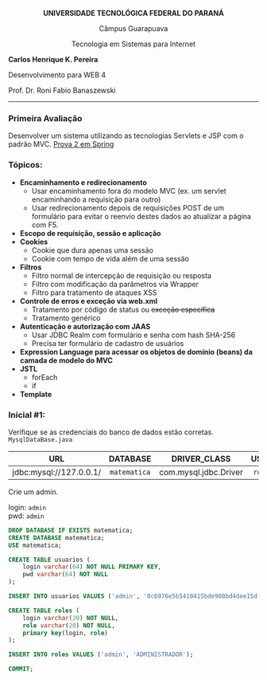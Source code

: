 <p align="center"><strong>UNIVERSIDADE TECNOLÓGICA FEDERAL DO PARANÁ</strong></p>
<p align="center">Câmpus Guarapuava</p>
<p align="center">Tecnologia em Sistemas para Internet</p>

<strong>Carlos Henrique K. Pereira</strong>

Desenvolvimento para WEB 4

Prof. Dr. Roni Fabio Banaszewski

***

### **Primeira Avaliação**
Desenvolver um sistema utilizando as tecnologias Servlets e JSP com o padrão MVC. [Prova 2 em Spring](https://github.com/carloskotacho/mathematics-spring)

### Tópicos:

* **Encaminhamento e redirecionamento**
    * Usar encaminhamento fora do modelo MVC (ex. um servlet encaminhando a requisição para outro)
    * Usar redirecionamento depois de requisições POST de um formulário para evitar o reenvio destes dados ao atualizar a página com F5. 
* **Escopo de requisição, sessão e aplicação**
* **Cookies**
    * Cookie que dura apenas uma sessão
    * Cookie com tempo de vida além de uma sessão
* **Filtros**
    * Filtro normal de intercepção de requisição ou resposta
    * Filtro com modificação da parâmetros via Wrapper
    * Filtro para tratamento de ataques XSS
* **Controle de erros e exceção via web.xml**
    * Tratamento por código de status ou ~~exceção específica~~
    * Tratamento genérico
* **Autenticação e autorização com JAAS**
    * Usar JDBC Realm com formulário e senha com hash SHA-256
    * Precisa ter formulário de cadastro de usuários
* **Expression Language para acessar os objetos de domínio (beans) da camada de modelo do MVC**
* **JSTL**
    * forEach
    * if
* **Template**

### Inicial #1:
Verifique se as credenciais do banco de dados estão corretas. `MysqlDataBase.java`

|  URL   |  DATABASE |  DRIVER_CLASS   |  USER  |  PASSWORD |
| :----: | :-------: | :--------------:| :-----:| :--------:|
| jdbc:mysql://127.0.0.1/ | `matematica` | com.mysql.jdbc.Driver | `root` | `12345` |

Crie um admin.

login: `admin`
<br/>
pwd: `admin`

```sql
DROP DATABASE IF EXISTS matematica;
CREATE DATABASE matematica;
USE matematica;

CREATE TABLE usuarios (
    login varchar(64) NOT NULL PRIMARY KEY,
    pwd varchar(64) NOT NULL
);

INSERT INTO usuarios VALUES ('admin', '8c6976e5b5410415bde908bd4dee15dfb167a9c873fc4bb8a81f6f2ab448a918');

CREATE TABLE roles (
    login varchar(20) NOT NULL,
    role varchar(20) NOT NULL,  
    primary key(login, role)
);

INSERT INTO roles VALUES ('admin', 'ADMINISTRADOR');

COMMIT;
```
